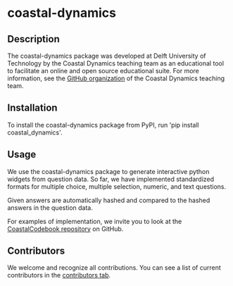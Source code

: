 # coastal-dynamics

## Description
The coastal-dynamics package was developed at Delft University of Technology by the Coastal Dynamics teaching team as an educational tool to facilitate an online and open source educational suite. For more information, see the [GitHub organization](https://github.com/Coastal-Dynamics) of the Coastal Dynamics teaching team.

## Installation
To install the coastal-dynamics package from PyPI, run 'pip install coastal_dynamics'.

## Usage
We use the coastal-dynamics package to generate interactive python widgets from question data. So far, we have implemented standardized formats for multiple choice, multiple selection, numeric, and text questions. 

Given answers are automatically hashed and compared to the hashed answers in the question data.

For examples of implementation, we invite you to look at the [CoastalCodebook repository](https://github.com/Coastal-Dynamics/CoastalCodebook) on GitHub.

## Contributors

We welcome and recognize all contributions. You can see a list of current contributors in
the [contributors
tab](https://github.com/Coastal-Dynamics/coastal-dynamics/graphs/contributors).
